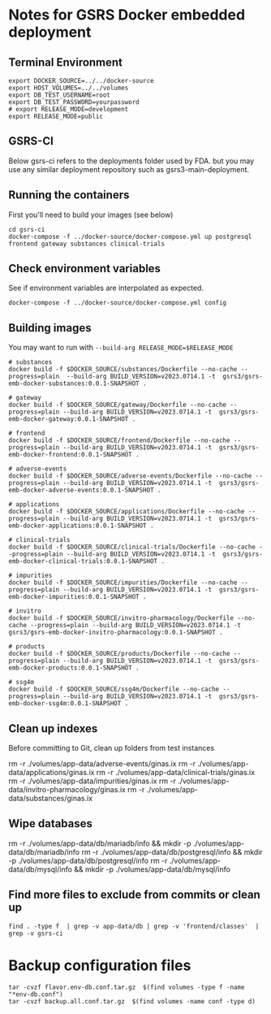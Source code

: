 # Notes for GSRS Docker embedded deployment

## Terminal Environment

```
export DOCKER_SOURCE=../../docker-source
export HOST_VOLUMES=../../volumes
export DB_TEST_USERNAME=root
export DB_TEST_PASSWORD=yourpassword
# export RELEASE_MODE=development
export RELEASE_MODE=public
```

## GSRS-CI

Below gsrs-ci refers to the deployments folder used by FDA. but you may use any similar deployment repository such as gsrs3-main-deployment.  

## Running the containers

First you'll need to build your images (see below)

```
cd gsrs-ci
docker-compose -f ../docker-source/docker-compose.yml up postgresql frontend gateway substances clinical-trials 
```

## Check environment variables

See if environment variables are interpolated as expected.

```
docker-compose -f ../docker-source/docker-compose.yml config
```

## Building images

You may want to run with `--build-arg RELEASE_MODE=$RELEASE_MODE`

```
# substances
docker build -f $DOCKER_SOURCE/substances/Dockerfile --no-cache --progress=plain  --build-arg BUILD_VERSION=v2023.0714.1 -t  gsrs3/gsrs-emb-docker-substances:0.0.1-SNAPSHOT .

# gateway
docker build -f $DOCKER_SOURCE/gateway/Dockerfile --no-cache --progress=plain --build-arg BUILD_VERSION=v2023.0714.1 -t  gsrs3/gsrs-emb-docker-gateway:0.0.1-SNAPSHOT .

# frontend
docker build -f $DOCKER_SOURCE/frontend/Dockerfile --no-cache --progress=plain --build-arg BUILD_VERSION=v2023.0714.1 -t  gsrs3/gsrs-emb-docker-frontend:0.0.1-SNAPSHOT .

# adverse-events
docker build -f $DOCKER_SOURCE/adverse-events/Dockerfile --no-cache --progress=plain --build-arg BUILD_VERSION=v2023.0714.1 -t  gsrs3/gsrs-emb-docker-adverse-events:0.0.1-SNAPSHOT .

# applications
docker build -f $DOCKER_SOURCE/applications/Dockerfile --no-cache --progress=plain --build-arg BUILD_VERSION=v2023.0714.1 -t  gsrs3/gsrs-emb-docker-applications:0.0.1-SNAPSHOT .

# clinical-trials
docker build -f $DOCKER_SOURCE/clinical-trials/Dockerfile --no-cache --progress=plain --build-arg BUILD_VERSION=v2023.0714.1 -t  gsrs3/gsrs-emb-docker-clinical-trials:0.0.1-SNAPSHOT .

# impurities
docker build -f $DOCKER_SOURCE/impurities/Dockerfile --no-cache --progress=plain --build-arg BUILD_VERSION=v2023.0714.1 -t  gsrs3/gsrs-emb-docker-impurities:0.0.1-SNAPSHOT .

# invitro
docker build -f $DOCKER_SOURCE/invitro-pharmacology/Dockerfile --no-cache --progress=plain --build-arg BUILD_VERSION=v2023.0714.1 -t  gsrs3/gsrs-emb-docker-invitro-pharmacology:0.0.1-SNAPSHOT .

# products
docker build -f $DOCKER_SOURCE/products/Dockerfile --no-cache --progress=plain --build-arg BUILD_VERSION=v2023.0714.1 -t  gsrs3/gsrs-emb-docker-products:0.0.1-SNAPSHOT .

# ssg4m
docker build -f $DOCKER_SOURCE/ssg4m/Dockerfile --no-cache --progress=plain --build-arg BUILD_VERSION=v2023.0714.1 -t  gsrs3/gsrs-emb-docker-ssg4m:0.0.1-SNAPSHOT .
```

## Clean up indexes

Before committing to Git, clean up folders from test instances

rm -r ./volumes/app-data/adverse-events/ginas.ix
rm -r ./volumes/app-data/applications/ginas.ix
rm -r ./volumes/app-data/clinical-trials/ginas.ix
rm -r ./volumes/app-data/impurities/ginas.ix
rm -r ./volumes/app-data/invitro-pharmacology/ginas.ix
rm -r ./volumes/app-data/substances/ginas.ix

## Wipe databases

rm -r ./volumes/app-data/db/mariadb/info && mkdir -p ./volumes/app-data/db/mariadb/info
rm -r ./volumes/app-data/db/postgresql/info && mkdir -p ./volumes/app-data/db/postgresql/info
rm -r ./volumes/app-data/db/mysql/info && mkdir -p ./volumes/app-data/db/mysql/info

## Find more files to exclude from commits or clean up

```
find . -type f  | grep -v app-data/db | grep -v 'frontend/classes'  | grep -v gsrs-ci
```

# Backup configuration files
```
tar -cvzf flavor.env-db.conf.tar.gz  $(find volumes -type f -name  "*env-db.conf")
tar -cvzf backup.all.conf.tar.gz  $(find volumes -name conf -type d) 
```